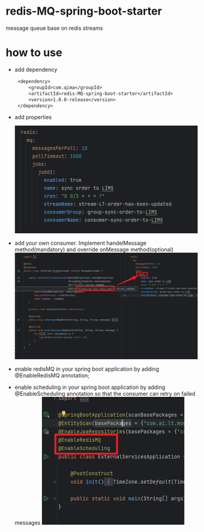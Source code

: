 # redis-MQ-spring-boot-starter
message queue base on redis streams


# how to use
 - add dependency

        <dependency>
            <groupId>com.qima</groupId>
            <artifactId>redis-MQ-spring-boot-starter</artifactId>
            <version>1.0.0-release</version>
        </dependency>
 - add properties

    ![img.png](mdSource/img.png)
 - add your own consumer. Implement handelMessage method(mandatory) and override onMessage method(optional)
    ![img_1.png](mdSource/img_1.png)
 
 - enable redisMQ in your spring boot application by adding @EnableRedisMQ annotation;
 - enable scheduling in your spring boot application by adding @EnableScheduling annotation so that the consumer can retry on failed messages
    ![img_2.png](mdSource/img_2.png)